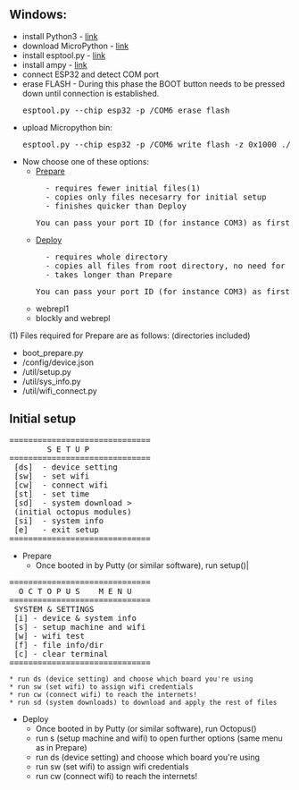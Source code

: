 ## Windows:
* install Python3 - [link](https://www.python.org/downloads/)
* download MicroPython - [link](https://micropython.org/download#esp32)
* install esptool.py - [link](https://github.com/espressif/esptool)
* install ampy - [link](https://github.com/adafruit/ampy)
* connect ESP32 and detect COM port
* erase FLASH - During this phase the BOOT button needs to be pressed down until connection is established.
    <pre>esptool.py --chip esp32 -p /COM6 erase_flash</pre>
* upload Micropython bin: 
    <pre>esptool.py --chip esp32 -p /COM6 write_flash -z 0x1000 ./down/esp32-_FileVersion_.bin</pre>
* Now choose one of these options:
    * [Prepare](https://github.com/octopusengine/octopuslab/blob/master/esp32-micropython/prepare.bat)
        <pre>  - requires fewer initial files(1)
        - copies only files necesarry for initial setup
        - finishes quicker than Deploy</pre>
        <pre>You can pass your port ID (for instance COM3) as first parameter if you're running the script from command line.</pre>
    * [Deploy](https://github.com/octopusengine/octopuslab/blob/master/esp32-micropython/deploy.bat)
        <pre>  - requires whole directory
        - copies all files from root directory, no need for initial setup
        - takes longer than Prepare</pre>
        <pre>You can pass your port ID (for instance COM3) as first parameter if you're running the script from command line.</pre>
    * webrepl1
    * blockly and webrepl

(1) Files required for Prepare are as follows: (directories included)
 - boot_prepare.py
 - /config/device.json
 - /util/setup.py
 - /util/sys_info.py
 - /util/wifi_connect.py

## Initial setup
<pre>
==============================
        S E T U P
==============================
 [ds]  - device setting
 [sw]  - set wifi
 [cw]  - connect wifi
 [st]  - set time
 [sd]  - system download >
 (initial octopus modules)
 [si]  - system info
 [e]   - exit setup
==============================
</pre>

* Prepare
    * Once booted in by Putty (or similar software), run setup()|
<pre>
==============================
  O C T O P U S    M E N U
==============================
 SYSTEM & SETTINGS
 [i] - device & system info
 [s] - setup machine and wifi
 [w] - wifi test
 [f] - file info/dir
 [c] - clear terminal
==============================
</pre>
    * run ds (device setting) and choose which board you're using
    * run sw (set wifi) to assign wifi credentials
    * run cw (connect wifi) to reach the internets!
    * run sd (system downloads) to download and apply the rest of files
    
* Deploy
    * Once booted in by Putty (or similar software), run Octopus()
    * run s (setup machine and wifi) to open further options (same menu as in Prepare)
    * run ds (device setting) and choose which board you're using
    * run sw (set wifi) to assign wifi credentials
    * run cw (connect wifi) to reach the internets!
    
